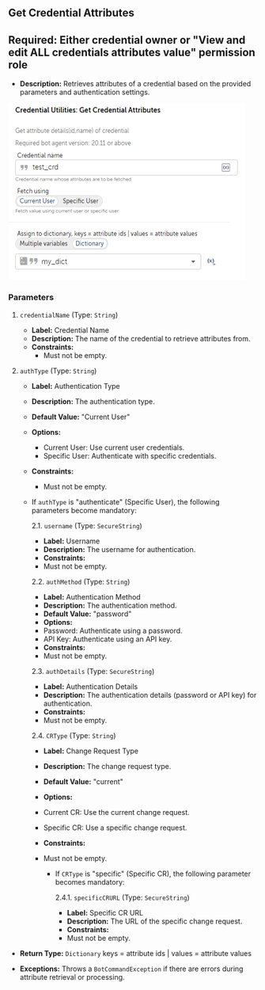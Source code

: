 ## Get Credential Attributes
## Required: Either credential owner or "View and edit ALL credentials attributes value" permission role
- **Description:** Retrieves attributes of a credential based on the provided parameters and authentication
  settings.

![Alt text](./Screenshots/GetDynamicCredentialAttributes.png)

### Parameters

1. `credentialName` (Type: `String`)
    - **Label:** Credential Name
    - **Description:** The name of the credential to retrieve attributes from.
    - **Constraints:**
        - Must not be empty.

2. `authType` (Type: `String`)
    - **Label:** Authentication Type
    - **Description:** The authentication type.
    - **Default Value:** "Current User"
    - **Options:**
        - Current User: Use current user credentials.
        - Specific User: Authenticate with specific credentials.
    - **Constraints:**
        - Must not be empty.

    - If `authType` is "authenticate" (Specific User), the following parameters become mandatory:

      2.1. `username` (Type: `SecureString`)
        - **Label:** Username
        - **Description:** The username for authentication.
        - **Constraints:**
        - Must not be empty.

      2.2. `authMethod` (Type: `String`)
        - **Label:** Authentication Method
        - **Description:** The authentication method.
        - **Default Value:** "password"
        - **Options:**
        - Password: Authenticate using a password.
        - API Key: Authenticate using an API key.
        - **Constraints:**
        - Must not be empty.

      2.3. `authDetails` (Type: `SecureString`)
        - **Label:** Authentication Details
        - **Description:** The authentication details (password or API key) for authentication.
        - **Constraints:**
        - Must not be empty.

      2.4. `CRType` (Type: `String`)
        - **Label:** Change Request Type
        - **Description:** The change request type.
        - **Default Value:** "current"
        - **Options:**
        - Current CR: Use the current change request.
        - Specific CR: Use a specific change request.
        - **Constraints:**
        - Must not be empty.

            - If `CRType` is "specific" (Specific CR), the following parameter becomes mandatory:

              2.4.1. `specificCRURL` (Type: `SecureString`)
                - **Label:** Specific CR URL
                - **Description:** The URL of the specific change request.
                - **Constraints:**
                - Must not be empty.

- **Return Type:** `Dictionary` keys = attribute ids | values = attribute values

- **Exceptions:** Throws a `BotCommandException` if there are errors during attribute retrieval or processing.
